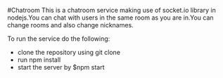#Chatroom
This is a chatroom service making use of socket.io library in nodejs.You can chat with users in the same room as you are in.You can change rooms and also change nicknames.

To run the service do the following:

* clone the repository using git clone
* run npm install
* start the server by $npm start
